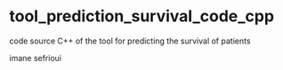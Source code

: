 # tool_prediction_survival_code_cpp
code source C++ of the tool for predicting the survival of patients

imane sefrioui

